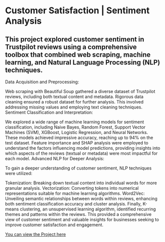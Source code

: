 # Customer Satisfaction | Sentiment Analysis

## This project explored customer sentiment in Trustpilot reviews using a comprehensive toolbox that combined web scraping, machine learning, and Natural Language Processing (NLP) techniques.

Data Acquisition and Preprocessing:

Web scraping with Beautiful Soup gathered a diverse dataset of Trustpilot reviews, including both textual content and metadata.
Rigorous data cleaning ensured a robust dataset for further analysis. This involved addressing missing values and employing text cleaning techniques.
Sentiment Classification and Interpretation:

We explored a wide range of machine learning models for sentiment classification, including Naive Bayes, Random Forest, Support Vector Machines (SVM), XGBoost, Logistic Regression, and Neural Networks. These models achieved impressive accuracy, reaching up to 94% on the test dataset.
Feature importance and SHAP analysis were employed to understand the factors influencing model predictions, providing insights into which aspects of the reviews (textual or metadata) were most impactful for each model.
Advanced NLP for Deeper Analysis:

To gain a deeper understanding of customer sentiment, NLP techniques were utilized:

Tokenization: Breaking down textual content into individual words for more granular analysis.
Vectorization: Converting tokens into numerical representations suitable for machine learning algorithms.
Word2Vec: Unveiling semantic relationships between words within reviews, enhancing both sentiment classification accuracy and cluster analysis.
Finally, K-means clustering, an unsupervised learning algorithm, identified recurring themes and patterns within the reviews. This provided a comprehensive view of customer sentiment and valuable insights for businesses seeking to improve customer satisfaction and engagement.

[You can view the Project here](https://customer-satisfaction.streamlit.app/)
